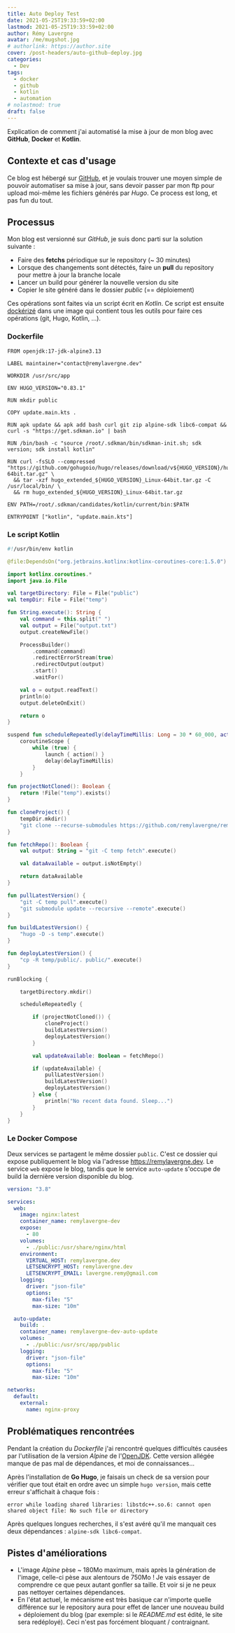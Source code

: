 ```yaml
---
title: Auto Deploy Test
date: 2021-05-25T19:33:59+02:00
lastmod: 2021-05-25T19:33:59+02:00
author: Rémy Lavergne
avatar: /me/mugshot.jpg
# authorlink: https://author.site
cover: /post-headers/auto-github-deploy.jpg
categories:
  - Dev
tags:
  - docker
  - github
  - kotlin
  - automation
# nolastmod: true
draft: false
---
```


Explication de comment j'ai automatisé la mise à jour de mon blog avec **GitHub**, **Docker** et **Kotlin**.

<!--more-->

## Contexte et cas d'usage

Ce blog est hébergé sur [GitHub](https://github.com/remylavergne/remylavergne.dev), et je voulais trouver une moyen simple de pouvoir automatiser sa mise à jour, sans devoir passer par mon ftp pour upload moi-même les fichiers générés par _Hugo_. Ce process est long, et pas fun du tout.

## Processus

Mon blog est versionné sur _GitHub_, je suis donc parti sur la solution suivante :

- Faire des **fetchs** périodique sur le repository (~ 30 minutes)
- Lorsque des changements sont détectés, faire un **pull** du repository pour mettre à jour la branche locale
- Lancer un build pour générer la nouvelle version du site
- Copier le site généré dans le dossier _public_ (== déploiement)

Ces opérations sont faites via un script écrit en _Kotlin_. Ce script est ensuite [dockérizé](https://github.com/remylavergne/remylavergne.dev/blob/master/Dockerfile) dans une image qui contient tous les outils pour faire ces opérations (git, Hugo, Kotlin, ...).

### Dockerfile

```text
FROM openjdk:17-jdk-alpine3.13

LABEL maintainer="contact@remylavergne.dev"

WORKDIR /usr/src/app

ENV HUGO_VERSION="0.83.1"

RUN mkdir public

COPY update.main.kts .

RUN apk update && apk add bash curl git zip alpine-sdk libc6-compat && curl -s "https://get.sdkman.io" | bash

RUN /bin/bash -c "source /root/.sdkman/bin/sdkman-init.sh; sdk version; sdk install kotlin"

RUN curl -fsSLO --compressed "https://github.com/gohugoio/hugo/releases/download/v${HUGO_VERSION}/hugo_extended_${HUGO_VERSION}_Linux-64bit.tar.gz" \
  && tar -xzf hugo_extended_${HUGO_VERSION}_Linux-64bit.tar.gz -C /usr/local/bin/ \
  && rm hugo_extended_${HUGO_VERSION}_Linux-64bit.tar.gz

ENV PATH=/root/.sdkman/candidates/kotlin/current/bin:$PATH

ENTRYPOINT ["kotlin", "update.main.kts"]
```

### Le script Kotlin

```kotlin
#!/usr/bin/env kotlin

@file:DependsOn("org.jetbrains.kotlinx:kotlinx-coroutines-core:1.5.0")

import kotlinx.coroutines.*
import java.io.File

val targetDirectory: File = File("public")
val tempDir: File = File("temp")

fun String.execute(): String {
    val command = this.split(" ")
    val output = File("output.txt")
    output.createNewFile()

    ProcessBuilder()
        .command(command)
        .redirectErrorStream(true)
        .redirectOutput(output)
        .start()
        .waitFor()

    val o = output.readText()
    println(o)
    output.deleteOnExit()

    return o
}

suspend fun scheduleRepeatedly(delayTimeMillis: Long = 30 * 60_000, action: suspend CoroutineScope.() -> Unit) =
    coroutineScope {
        while (true) {
            launch { action() }
            delay(delayTimeMillis)
        }
    }

fun projectNotCloned(): Boolean {
    return !File("temp").exists()
}

fun cloneProject() {
    tempDir.mkdir()
    "git clone --recurse-submodules https://github.com/remylavergne/remylavergne.dev.git temp".execute()
}

fun fetchRepo(): Boolean {
    val output: String = "git -C temp fetch".execute()

    val dataAvailable = output.isNotEmpty()

    return dataAvailable
}

fun pullLatestVersion() {
    "git -C temp pull".execute()
    "git submodule update --recursive --remote".execute()
}

fun buildLatestVersion() {
    "hugo -D -s temp".execute()
}

fun deployLatestVersion() {
    "cp -R temp/public/. public/".execute()
}

runBlocking {

    targetDirectory.mkdir()

    scheduleRepeatedly {

        if (projectNotCloned()) {
            cloneProject()
            buildLatestVersion()
            deployLatestVersion()
        }

        val updateAvailable: Boolean = fetchRepo()

        if (updateAvailable) {
            pullLatestVersion()
            buildLatestVersion()
            deployLatestVersion()
        } else {
            println("No recent data found. Sleep...")
        }
    }
}
```

### Le Docker Compose

Deux services se partagent le même dossier `public`. C'est ce dossier qui expose publiquement le blog via l'adresse <https://remylavergne.dev>.
Le service `web` expose le blog, tandis que le service `auto-update` s'occupe de build la dernière version disponible du blog.

```yaml
version: "3.8"

services:
  web:
    image: nginx:latest
    container_name: remylavergne-dev
    expose:
      - 80
    volumes:
      - ./public:/usr/share/nginx/html
    environment:
      VIRTUAL_HOST: remylavergne.dev
      LETSENCRYPT_HOST: remylavergne.dev
      LETSENCRYPT_EMAIL: lavergne.remy@gmail.com
    logging:
      driver: "json-file"
      options:
        max-file: "5"
        max-size: "10m"

  auto-update:
    build: .
    container_name: remylavergne-dev-auto-update
    volumes:
      - ./public:/usr/src/app/public
    logging:
      driver: "json-file"
      options:
        max-file: "5"
        max-size: "10m"

networks:
  default:
    external:
      name: nginx-proxy
```

## Problématiques rencontrées

Pendant la création du _Dockerfile_ j'ai rencontré quelques difficultés causées par l'utilisation de la version _Alpine_ de l'[OpenJDK](https://hub.docker.com/_/openjdk/). Cette version allégée manque de pas mal de dépendances, et moi de connaissances...

Après l'installation de **Go Hugo**, je faisais un check de sa version pour vérifier que tout était en ordre avec un simple `hugo version`, mais cette erreur s'affichait à chaque fois :

```shell
error while loading shared libraries: libstdc++.so.6: cannot open shared object file: No such file or directory
```

Après quelques longues recherches, il s'est avéré qu'il me manquait ces deux dépendances : `alpine-sdk libc6-compat`.

## Pistes d'améliorations

- L'image _Alpine_ pèse ~ 180Mo maximum, mais après la génération de l'image, celle-ci pèse aux alentours de 750Mo ! Je vais essayer de comprendre ce que peux autant gonfler sa taille. Et voir si je ne peux pas nettoyer certaines dépendances.
- En l'état actuel, le mécanisme est très basique car n'importe quelle différence sur le repository aura pour effet de lancer une nouveau build + déploiement du blog (par exemple: si le *README.md* est édité, le site sera redéployé).
  Ceci n'est pas forcément bloquant / contraignant.
